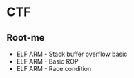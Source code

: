 # CTF

Root-me
----------------
- ELF ARM - Stack buffer overflow basic
- ELF ARM - Basic ROP
- ELF ARM - Race condition
